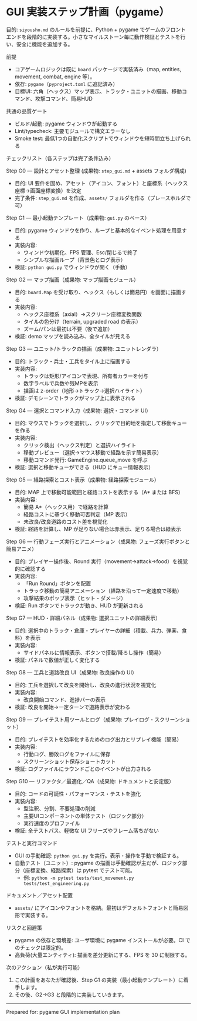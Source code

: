 # GUI 実装ステップ計画（pygame）

目的: `siyousho.md` のルールを前提に、Python + pygame でゲームのフロントエンドを段階的に実装する。小さなマイルストーン毎に動作検証とテストを行い、安全に機能を追加する。

前提
- コアゲームロジックは既に `board` パッケージで実装済み（map, entities, movement, combat, engine 等）。
- 依存: `pygame`（`pyproject.toml` に追記済み）
- 目標UI: 六角（ヘックス）マップ表示、トラック・ユニットの描画、移動コマンド、攻撃コマンド、簡易HUD

共通の品質ゲート
- ビルド/起動: pygame ウィンドウが起動する
- Lint/typecheck: 主要モジュールで構文エラーなし
- Smoke test: 最低1つの自動化スクリプトでウィンドウを短時間立ち上げられる

チェックリスト（各ステップは完了条件込み）

Step G0 — 設計とアセット整理 (成果物: `step_gui.md` + assets フォルダ構成)
- 目的: UI 要件を固め、アセット（アイコン、フォント）と座標系（ヘックス座標→画面座標変換）を決定
- 完了条件: `step_gui.md` を作成、`assets/` フォルダを作る（プレースホルダで可）

Step G1 — 最小起動テンプレート（成果物: `gui.py` のベース）
- 目的: pygame ウィンドウを作り、ループと基本的なイベント処理を用意する
- 実装内容:
  - ウィンドウ初期化、FPS 管理、Esc/閉じるで終了
  - シンプルな描画ループ（背景色とログ表示）
- 検証: `python gui.py` でウィンドウが開く（手動）

Step G2 — マップ描画（成果物: マップ描画モジュール）
- 目的: `board.Map` を受け取り、ヘックス（もしくは簡易円）を画面に描画する
- 実装内容:
  - ヘックス座標系（axial）→スクリーン座標変換関数
  - タイルの色分け（terrain, upgraded road の表示）
  - ズーム/パンは最初は不要（後で追加）
- 検証: demo マップを読み込み、全タイルが見える

Step G3 — ユニット/トラックの描画（成果物: ユニットレンダラ）
- 目的: トラック・兵士・工兵をタイル上に描画する
- 実装内容:
  - トラックは矩形/アイコンで表現、所有者カラーを付与
  - 数字ラベルで兵数や残MPを表示
  - 描画は z-order（地形→トラック→選択ハイライト）
- 検証: デモシーンでトラックがマップ上に表示される

Step G4 — 選択とコマンド入力（成果物: 選択・コマンド UI）
- 目的: マウスでトラックを選択し、クリックで目的地を指定して移動キューを作る
- 実装内容:
  - クリック検出（ヘックス判定）と選択ハイライト
  - 移動プレビュー（選択→マウス移動で経路を示す簡易表示）
  - 移動コマンド発行: GameEngine.queue_move を呼ぶ
- 検証: 選択と移動キューができる（HUD にキュー情報表示）

Step G5 — 経路探索とコスト表示（成果物: 経路探索モジュール）
- 目的: MAP 上で移動可能範囲と経路コストを表示する（A* または BFS）
- 実装内容:
  - 簡易 A*（ヘックス用）で経路を計算
  - 経路コストに基づく移動可否判定（MP 表示）
  - 未改良/改良道路のコスト差を視覚化
- 検証: 経路を計算し、MP が足りない場合は赤表示、足りる場合は緑表示

Step G6 — 行動フェーズ実行とアニメーション（成果物: フェーズ実行ボタンと簡易アニメ）
- 目的: プレイヤー操作後、Round 実行（movement→attack→food）を視覚的に確認する
- 実装内容:
  - 「Run Round」ボタンを配置
  - トラック移動の簡易アニメーション（経路を沿って一定速度で移動）
  - 攻撃結果のポップ表示（ヒット・ダメージ）
- 検証: Run ボタンでトラックが動き、HUD が更新される

Step G7 — HUD・詳細パネル（成果物: 選択ユニットの詳細表示）
- 目的: 選択中のトラック・倉庫・プレイヤーの詳細（積載、兵力、弾薬、食料）を表示
- 実装内容:
  - サイドパネルに情報表示、ボタンで搭載/降ろし操作（簡易）
- 検証: パネルで数値が正しく変化する

Step G8 — 工兵と道路改良 UI（成果物: 改良操作の UI）
- 目的: 工兵を選択して改良を開始し、改良の進行状況を視覚化
- 実装内容:
  - 改良開始コマンド、進捗バーの表示
- 検証: 改良を開始→一定ターンで道路表示が変わる

Step G9 — プレイテスト用ツールとログ（成果物: プレイログ・スクリーンショット）
- 目的: プレイテストを効率化するためのログ出力とリプレイ機能（簡易）
- 実装内容:
  - 行動ログ、勝敗ログをファイルに保存
  - スクリーンショット保存ショートカット
- 検証: ログファイルにラウンドごとのイベントが出力される

Step G10 — リファクタ／最適化／QA（成果物: ドキュメントと安定版）
- 目的: コードの可読性・パフォーマンス・テストを強化
- 実装内容:
  - 型注釈、分割、不要処理の削減
  - 主要UIコンポーネントの単体テスト（ロジック部分）
  - 実行速度のプロファイル
- 検証: 全テストパス、軽微な UI フリーズやフレーム落ちがない

テストと実行コマンド
- GUI の手動確認: `python gui.py` を実行。表示・操作を手動で検証する。
- 自動テスト（ユニット）: pygame の描画は手動確認が主だが、ロジック部分（座標変換、経路探索）は pytest でテスト可能。
  - 例: `python -m pytest tests/test_movement.py tests/test_engineering.py`

ドキュメント／アセット配置
- `assets/` にアイコンやフォントを格納。最初はデフォルトフォントと簡易図形で実装する。

リスクと回避策
- pygame の依存と環境差: ユーザ環境に pygame インストールが必要。CI でのチェックは限定的。
- 高負荷(大量エンティティ): 描画を差分更新にする、FPS を 30 に制限する。

次のアクション（私が実行可能）
1. この計画をあなたが確認後、Step G1 の実装（最小起動テンプレート）に着手します。
2. その後、G2→G3 と段階的に実装していきます。

---

Prepared for: pygame GUI implementation plan
